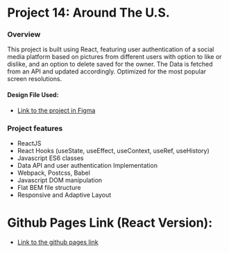 # Project 14: Around The U.S.

### Overview

This project is built using React, featuring user authentication of a social media platform based on pictures from different users with option to like or dislike, and an option to delete saved for the owner.
The Data is fetched from an API and updated accordingly.
Optimized for the most popular screen resolutions.

#### Design File Used:

- [Link to the project in Figma](https://www.figma.com/file/SurN1jaeEQIhuZEDMhmWWf/Sprint-4-Around-The-U.S.-desktop-mobile?node-id=0%3A1)

### Project features

- ReactJS
- React Hooks (useState, useEffect, useContext, useRef, useHistory)
- Javascript ES6 classes
- Data API and user authentication Implementation
- Webpack, Postcss, Babel
- Javascript DOM manipulation
- Flat BEM file structure
- Responsive and Adaptive Layout

# Github Pages Link (React Version):

- [Link to the github pages link](https://amitay96.github.io/around-react)
